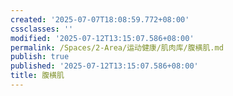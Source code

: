 ```yaml
---
created: '2025-07-07T18:08:59.772+08:00'
cssclasses: ''
modified: '2025-07-12T13:15:07.586+08:00'
permalink: /Spaces/2-Area/运动健康/肌肉库/腹横肌.md
publish: true
published: '2025-07-12T13:15:07.586+08:00'
title: 腹横肌
---
```

